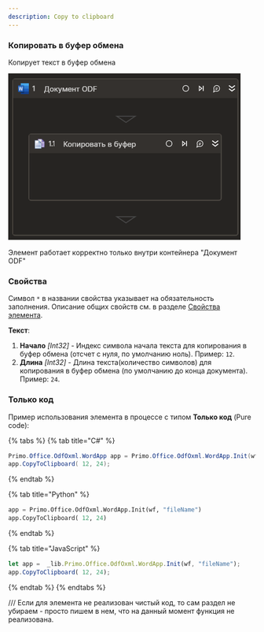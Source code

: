 ```yaml
---
description: Copy to clipboard
---
```


### Копировать в буфер обмена

Копирует текст в буфер обмена

![](../../../../resources/activities/basic/odf/text/odfdoc-copy-to-clipboard.png)


Элемент работает корректно только внутри контейнера "Документ ODF"

### Свойства
Символ `*` в названии свойства указывает на обязательность заполнения. Описание общих свойств см. в разделе [Свойства элемента](https://docs.primo-rpa.ru/primo-rpa/primo-studio/process/elements#svoistva-elementa).

**Текст**:

1. **Начало** *[Int32]* - Индекс символа начала текста для копирования в буфер обмена (отсчет с нуля, по умолчанию ноль). Пример: `12`.
2. **Длина** *[Int32]* - Длина текста(количество символов) для копирования в буфер обмена (по умолчанию до конца документа). Пример: `24`.

### Только код
Пример использования элемента в процессе с типом **Только код** (Pure code):

{% tabs %}
{% tab title="C#" %}
```csharp
Primo.Office.OdfOxml.WordApp app = Primo.Office.OdfOxml.WordApp.Init(wf, "fileName");
app.CopyToClipboard( 12, 24);
```
{% endtab %}

{% tab title="Python" %}
```python
app = Primo.Office.OdfOxml.WordApp.Init(wf, "fileName")
app.CopyToClipboard( 12, 24)
```
{% endtab %}

{% tab title="JavaScript" %}
```javascript
let app =  _lib.Primo.Office.OdfOxml.WordApp.Init(wf, "fileName");
app.CopyToClipboard( 12, 24);
```
{% endtab %}
{% endtabs %}


/// Если для элемента не реализован чистый код, то сам раздел не убираем - просто пишем в нем, что на данный момент функция не реализована.
